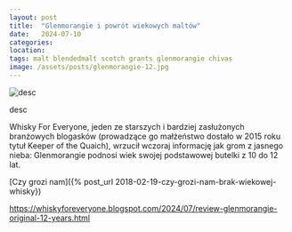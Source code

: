 ```yaml
---
layout: post
title:  "Glenmorangie i powrót wiekowych maltów"
date:   2024-07-10
categories: 
location: 
tags: malt blendedmalt scotch grants glenmorangie chivas
image: /assets/posts/glenmorangie-12.jpg
---
```


<div class="post-image">
    <img src="{{ page.image }}" alt="desc" />
    <p class="post-image-caption">desc</p>
</div>

Whisky For Everyone, jeden ze starszych i bardziej zasłużonych branżowych blogasków (prowadzące go małżeństwo dostało w 2015 roku tytuł Keeper of the Quaich), wrzucił wczoraj informację jak grom z jasnego nieba: Glenmorangie podnosi wiek swojej podstawowej butelki z 10 do 12 lat.

[Czy grozi nam]({% post_url 2018-02-19-czy-grozi-nam-brak-wiekowej-whisky})

https://whiskyforeveryone.blogspot.com/2024/07/review-glenmorangie-original-12-years.html